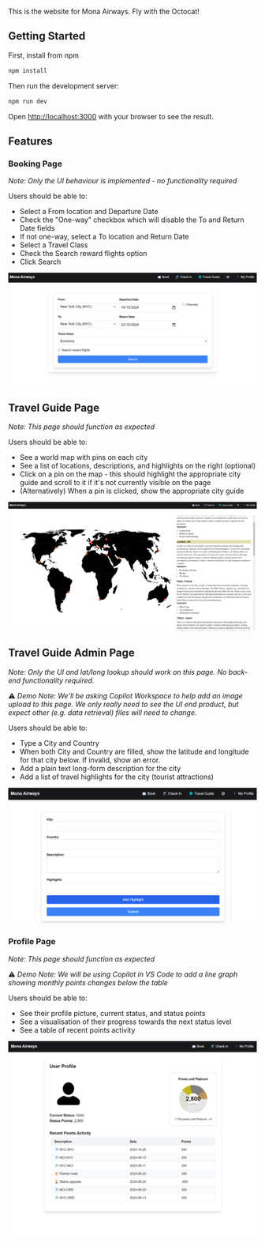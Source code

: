 This is the website for Mona Airways. Fly with the Octocat!

## Getting Started

First, install from npm

```bash
npm install
```

Then run the development server:

```bash
npm run dev
```

Open [http://localhost:3000](http://localhost:3000) with your browser to see the result.

## Features

### Booking Page

_Note: Only the UI behaviour is implemented - no functionality required_

Users should be able to:
- Select a From location and Departure Date
- Check the "One-way" checkbox which will disable the To and Return Date fields
- If not one-way, select a To location and Return Date
- Select a Travel Class
- Check the Search reward flights option
- Click Search

![Booking Page](readme-images/booking-page.png)

## Travel Guide Page

_Note: This page should function as expected_

Users should be able to:
- See a world map with pins on each city
- See a list of locations, descriptions, and highlights on the right (optional)
- Click on a pin on the map - this should highlight the appropriate city guide and scroll to it if it's not currently visible on the page
- (Alternatively) When a pin is clicked, show the appropriate city guide

![Travel Guide Page](readme-images/travel-guide-page.png)


## Travel Guide Admin Page

_Note: Only the UI and lat/long lookup should work on this page. No back-end functionality required._

⚠️ _Demo Note: We'll be asking Copilot Workspace to help add an image upload to this page. We only really need to see the UI end product, but expect other (e.g. data retrieval) files will need to change._

Users should be able to:
- Type a City and Country
- When both City and Country are filled, show the latitude and longitude for that city below. If invalid, show an error.
- Add a plain text long-form description for the city
- Add a list of travel highlights for the city (tourist attractions)

![Travel Guide Admin Page](readme-images/travel-guide-admin-page.png)

### Profile Page

_Note: This page should function as expected_

⚠️ _Demo Note: We will be using Copilot in VS Code to add a line graph showing monthly points changes below the table_

Users should be able to:
- See their profile picture, current status, and status points
- See a visualisation of their progress towards the next status level
- See a table of recent points activity

![Profile page](readme-images/profile-page.png)
